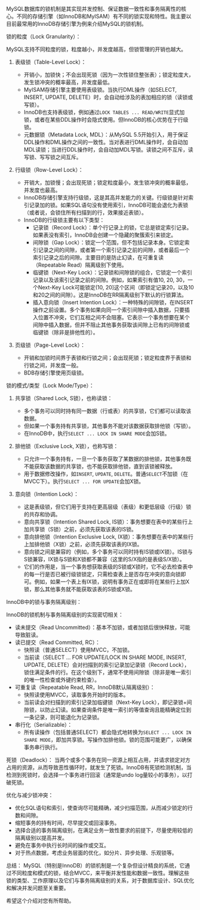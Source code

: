 
MySQL数据库的锁机制是其实现并发控制、保证数据一致性和事务隔离性的核心。不同的存储引擎（如InnoDB和MyISAM）有不同的锁实现和特性。我主要以目前最常用的InnoDB存储引擎为例来介绍MySQL的锁机制。

锁的粒度（Lock Granularity）：

MySQL支持不同粒度的锁，粒度越小，并发度越高，但锁管理的开销也越大。
1.  表级锁（Table-Level Lock）：
    *   开销小，加锁快；不会出现死锁（因为一次性锁住整张表）；锁定粒度大，发生锁冲突的概率最高，并发度最低。
    *   MyISAM存储引擎主要使用表级锁。当执行DML操作（如SELECT, INSERT, UPDATE, DELETE）时，会自动给涉及的表加相应的锁（读锁或写锁）。
    *   InnoDB也支持表级锁，例如通过`LOCK TABLES ... READ/WRITE`显式加锁，或者在某些DDL操作时会隐式使用。但InnoDB的核心优势在于行级锁。
    *   元数据锁（Metadata Lock, MDL）：从MySQL 5.5开始引入，用于保证DDL操作和DML操作之间的一致性。当对表进行DML操作时，会自动加MDL读锁；当进行DDL操作时，会自动加MDL写锁。读锁之间不互斥，读写锁、写写锁之间互斥。

2.  行级锁（Row-Level Lock）：
    *   开销大，加锁慢；会出现死锁；锁定粒度最小，发生锁冲突的概率最低，并发度也最高。
    *   InnoDB存储引擎支持行级锁，这是其高并发能力的关键。行级锁是针对索引记录加的锁。如果SQL语句没有使用索引，InnoDB可能会退化为表锁（或者说，会锁住所有扫描到的行，效果接近表锁）。
    *   InnoDB的行级锁主要有以下类型：
        *   记录锁（Record Lock）：单个行记录上的锁，它总是锁定索引记录。如果表没有索引，InnoDB会创建一个隐藏的聚簇索引来锁定。
        *   间隙锁（Gap Lock）：锁定一个范围，但不包括记录本身。它锁定索引记录之间的间隙，或者第一个索引记录之前的间隙，或者最后一个索引记录之后的间隙。主要目的是防止幻读，在可重复读（Repeatable Read）隔离级别下使用。
        *   临键锁（Next-Key Lock）：记录锁和间隙锁的组合，它锁定一个索引记录以及该索引记录之前的间隙。例如，如果索引有值10, 20, 30，一个Next-Key Lock可能锁定(10, 20]这个区间（即锁定记录20，以及10和20之间的间隙）。这是InnoDB在RR隔离级别下默认的行锁算法。
        *   插入意向锁（Insert Intention Lock）：一种特殊的间隙锁，在INSERT操作之前设置。多个事务如果向同一个索引间隙中插入数据，只要插入位置不冲突，它们互相之间不会阻塞。它表示一个事务想要在某个间隙中插入数据，但并不阻止其他事务获取该间隙上已有的间隙锁或临键锁（除非是排他性的）。

3.  页级锁（Page-Level Lock）：
    *   开销和加锁时间界于表锁和行锁之间；会出现死锁；锁定粒度界于表锁和行锁之间，并发度一般。
    *   BDB存储引擎使用页级锁。

锁的模式/类型（Lock Mode/Type）：

1.  共享锁（Shared Lock, S锁），也称读锁：
    *   多个事务可以同时持有同一数据（行或表）的共享锁，它们都可以读取该数据。
    *   但如果一个事务持有共享锁，其他事务不能对该数据获取排他锁（写锁）。
    *   在InnoDB中，执行`SELECT ... LOCK IN SHARE MODE`会加S锁。

2.  排他锁（Exclusive Lock, X锁），也称写锁：
    *   只允许一个事务持有，一旦一个事务获取了某数据的排他锁，其他事务既不能获取该数据的共享锁，也不能获取排他锁，直到该锁被释放。
    *   用于数据修改操作，如`INSERT`, `UPDATE`, `DELETE`。普通`SELECT`不加锁（在MVCC下）。执行`SELECT ... FOR UPDATE`会加X锁。

3.  意向锁（Intention Lock）：
    *   这是表级锁，但它们用于支持在更高层级（表级）和更低层级（行级）锁的共存和协调。
    *   意向共享锁（Intention Shared Lock, IS锁）：事务想要在表中的某些行上加共享锁（S锁）之前，必须先获取该表的IS锁。
    *   意向排他锁（Intention Exclusive Lock, IX锁）：事务想要在表中的某些行上加排他锁（X锁）之前，必须先获取该表的IX锁。
    *   意向锁之间是兼容的（例如，多个事务可以同时持有IS锁或IX锁）。IS锁与S锁兼容，IX锁与S锁和X锁都不兼容（这里的S/X指的是表级S/X锁）。
    *   它们的作用是，当一个事务想获取表级的S锁或X锁时，它不必去检查表中的每一行是否已被行级锁锁定，只需检查表上是否存在冲突的意向锁即可。例如，如果一个表上有IX锁，说明有事务正在或即将在某些行上加X锁，那么其他事务就不能获取该表的S锁或X锁。

InnoDB中的锁与事务隔离级别：

InnoDB的锁机制与事务隔离级别的实现密切相关：
*   读未提交（Read Uncommitted）：基本不加锁，或者加锁后很快释放，可能导致脏读。
*   读已提交（Read Committed, RC）：
    *   快照读（普通SELECT）使用MVCC，不加锁。
    *   当前读（SELECT ... FOR UPDATE/LOCK IN SHARE MODE, INSERT, UPDATE, DELETE）会对扫描到的索引记录加记录锁（Record Lock），锁住满足条件的行。在这个级别下，通常不使用间隙锁（除非是唯一索引的唯一性检查或外键约束检查）。
*   可重复读（Repeatable Read, RR，InnoDB默认隔离级别）：
    *   快照读使用MVCC，读取事务开始时的版本。
    *   当前读会对扫描到的索引记录加临键锁（Next-Key Lock），即记录锁+间隙锁，以防止幻读。如果查询条件是唯一索引的等值查询且能精确定位到一条记录，则可能退化为记录锁。
*   串行化（Serializable）：
    *   所有读操作（包括普通SELECT）都会隐式地转换为`SELECT ... LOCK IN SHARE MODE`，即加共享锁。写操作加排他锁。锁的范围可能更广，以确保事务串行执行。

死锁（Deadlock）：
当两个或多个事务在同一资源上相互占用，并请求锁定对方占用的资源，从而导致恶性循环时，就发生了死锁。InnoDB有死锁检测机制，当检测到死锁时，会选择一个事务进行回滚（通常是undo log量较小的事务），以打破死锁。

优化与减少锁冲突：
*   优化SQL语句和索引，使查询尽可能精确，减少扫描范围，从而减少锁定的行数和间隙。
*   缩短事务的持有时间，尽早提交或回滚事务。
*   选择合适的事务隔离级别，在满足业务一致性要求的前提下，尽量使用较低的隔离级别以提高并发。
*   避免在事务中执行长时间的操作或交互。
*   对于热点数据，考虑业务层面的优化，如分片、异步处理、乐观锁等。

总结：
MySQL（特别是InnoDB）的锁机制是一个复杂但设计精良的系统，它通过不同粒度和模式的锁，结合MVCC，来平衡并发性能和数据一致性。理解这些锁的类型、工作原理以及它们与事务隔离级别的关系，对于数据库设计、SQL优化和解决并发问题至关重要。

希望这个介绍对您有所帮助。